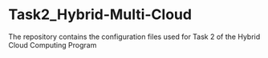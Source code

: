 # Task2_Hybrid-Multi-Cloud
The repository contains the configuration files used for Task 2 of the Hybrid Cloud Computing Program
